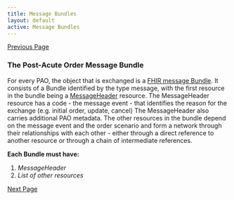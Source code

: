 ```yaml
---
title: Message Bundles
layout: default
active: Message Bundles
---
```


[Previous Page](MustSupport__and_Missing_Data.html)

<h3>The Post-Acute Order Message Bundle</h3>

<p>For every PAO, the object that is exchanged is a <a href="http://hl7.org/fhir/R4/bundle.html#message">FHIR message Bundle</a>. It consists of a Bundle identified by the type message, with the first resource in the bundle being a <a href="http://hl7.org/fhir/R4/messageheader.html">MessageHeader</a> resource. The MessageHeader resource has a code - the message event - that identifies the reason for the exchange (e.g. initial order, update, cancel)  The MessageHeader also carries additional PAO  metadata. The other resources in the bundle depend on the message event and the order scenario and form a network through their relationships with each other - either through a direct reference to another resource or through a chain of intermediate references.</p>

<p><strong>Each Bundle must have:</strong></p>

<ol>
  <li><em>MessageHeader</em></li>
  <li><em>List of other resources</em></li>
</ol>

[Next Page](Submission.html)
